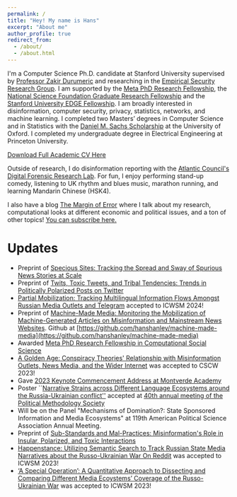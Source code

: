 ```yaml
---
permalink: /
title: "Hey! My name is Hans"
excerpt: "About me"
author_profile: true
redirect_from: 
  - /about/
  - /about.html
---
```



I'm a Computer Science Ph.D. candidate at Stanford University supervised by [Professor Zakir Durumeric](https://zakird.com/) and researching in the [Empirical Security Research Group](https://esrg.stanford.edu/). I am supported by the [Meta PhD Research Fellowship](https://research.facebook.com/blog/2023/4/announcing-the-2023-meta-research-phd-fellowship-award-winners/), the [National Science Foundation Graduate Research Fellowship](https://www.nsfgrfp.org/) and the [Stanford University EDGE Fellowship](https://vpge.stanford.edu/fellowships-funding/enhancing-diversity-graduate/details). I am broadly interested in disinformation, computer security, privacy, statistics, networks, and machine learning. I completed two Masters’ degrees in Computer Science and in Statistics with the [Daniel M. Sachs Scholarship](https://sachs.princeton.edu/) at the University of Oxford. I completed my undergraduate degree in Electrical Engineering at Princeton University.

[Download Full Academic CV Here](https://www.hanshanley.com/files/Hans_WA_Hanley_CV.pdf)

Outside of research, I do disinformation reporting with the [Atlantic Council's Digital Forensic Research Lab](https://www.atlanticcouncil.org/programs/digital-forensic-research-lab/). For fun, I enjoy performing stand-up comedy, listening to UK rhythm and blues music, marathon running, and learning Mandarin Chinese (HSK4).

I also have a blog [The Margin of Error](https://www.themarginoferror.com/) where I talk about my research, computational looks at different economic and political issues, and a ton of other topics! [You can subscribe here.](https://docs.google.com/forms/d/e/1FAIpQLSeHPhVHdJ0xdCYq3wDYjkOIxgVdErP4qszNOBQYrnyzTz3xyQ/viewform)


Updates
======
* Preprint of [Specious Sites: Tracking the Spread and Sway of Spurious News Stories at Scale](https://www.hanshanley.com/files/Specious_Sites.pdf)
* Preprint of [Twits, Toxic Tweets, and Tribal Tendencies: Trends in Politically Polarized Posts on Twitter](https://www.hanshanley.com/files/CSCW_Twits.pdf)
* [Partial Mobilization: Tracking Multilingual Information Flows Amongst Russian Media Outlets and Telegram](https://www.hanshanley.com/files/ICWSM_Partial_Mobilization.pdf) accepted to ICWSM 2024!
* Preprint of [Machine-Made Media: Monitoring the Mobilization of Machine-Generated Articles on Misinformation and Mainstream News Websites](https://www.hanshanley.com/files/machine_made.pdf). Github at [https://github.com/hanshanley/machine-made-media](https://github.com/hanshanley/machine-made-media)
* Awarded [Meta PhD Research Fellowship in Computational Social Science](https://research.facebook.com/blog/2023/4/announcing-the-2023-meta-research-phd-fellowship-award-winners/)
* [A Golden Age: Conspiracy Theories' Relationship with Misinformation Outlets, News Media, and the Wider Internet](https://www.hanshanley.com/files/A_Golden_Age.pdf) was accepted to CSCW 2023!
* Gave [2023 Keynote Commencement Address at Montverde Academy](https://www.youtube.com/watch?v=eBTGQ9LIsDY)
* Poster ``[Narrative Strains across Different Language Ecosystems around the Russia-Ukrainian conflict''](https://www.hanshanley.com/files/foreign_narratives.pdf) accepted at [40th annual meeting of the Political Methodology Society](https://polmeth2023.sites.stanford.edu/)
* Will be on the Panel "Mechanisms of Domination?: State Sponsored Information and Media Ecosystems" at 119th American Political Science Association Annual Meeting.
* Preprint of [Sub-Standards and Mal-Practices: Misinformation's Role in Insular, Polarized, and Toxic Interactions](https://www.hanshanley.com/files/Sub_Standards_and_Mal_Practices.pdf)
* [Happenstance: Utilizing Semantic Search to Track Russian State Media Narratives about the Russo-Ukrainian War On Reddit](https://www.hanshanley.com/files/happenstance.pdf) was accepted to ICWSM 2023!
* [‘A Special Operation’: A Quantitative Approach to Dissecting and Comparing Different Media Ecoystems’ Coverage of the Russo-Ukrainian War](https://www.hanshanley.com/files/ICWSM_Eluosi.pdf) was accepted to ICWSM 2023!

